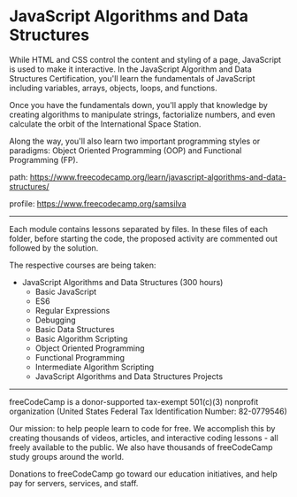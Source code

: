 
# JavaScript Algorithms and Data Structures

While HTML and CSS control the content and styling of a page, JavaScript is used to make it interactive. In the JavaScript Algorithm and Data Structures Certification, you'll learn the fundamentals of JavaScript including variables, arrays, objects, loops, and functions.

Once you have the fundamentals down, you'll apply that knowledge by creating algorithms to manipulate strings, factorialize numbers, and even calculate the orbit of the International Space Station.

Along the way, you'll also learn two important programming styles or paradigms: Object Oriented Programming (OOP) and Functional Programming (FP).

path: https://www.freecodecamp.org/learn/javascript-algorithms-and-data-structures/

profile: https://www.freecodecamp.org/samsilva

---

Each module contains lessons separated by files. In these files of each folder, before starting the code, the proposed activity are commented out followed by the solution.

The respective courses are being taken:

 - JavaScript Algorithms and Data Structures (300 hours)
	 - Basic JavaScript
	 - ES6
	 - Regular Expressions
	 - Debugging
	 - Basic Data Structures
	 - Basic Algorithm Scripting
	 - Object Oriented Programming
	 - Functional Programming
	 - Intermediate Algorithm Scripting
	 - JavaScript Algorithms and Data Structures Projects

---

freeCodeCamp is a donor-supported tax-exempt 501(c)(3) nonprofit organization (United States Federal Tax Identification Number: 82-0779546)

Our mission: to help people learn to code for free. We accomplish this by creating thousands of videos, articles, and interactive coding lessons - all freely available to the public. We also have thousands of freeCodeCamp study groups around the world.

Donations to freeCodeCamp go toward our education initiatives, and help pay for servers, services, and staff.
